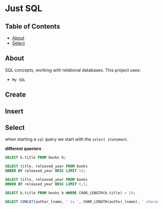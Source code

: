 # Just SQL

## Table of Contents

- [About](#about)
  <!-- - [Create](#create) -->
  <!-- - [Insert](#insert) -->
- [Select](#select)

## About <a name = "about"></a>

SQL concepts, working with relational databases.
This project uses:

- `My SQL`
<!-- - `Postgres SQL`
- `SQL lite` -->

## Create <a name ="create"></a>

## Insert <a name ="insert"></a>

## Select <a name ="select"></a>

when starting a `sql` query we start with the `select statement`.

**different queriers**

```sql
SELECT b.title FROM books b;

SELECT title, released_year FROM books
ORDER BY released_year DESC LIMIT 14;

SELECT title, released_year FROM books
ORDER BY released_year DESC LIMIT 0,5;

SELECT b.title FROM books b WHERE CHAR_LENGTH(b.title) > 20;

SELECT CONCAT(author_lname, ' is ', CHAR_LENGTH(author_lname), ' characters long') FROM books;
```

<!-- ## Aggregate <a name="aggregate"></a> -->

<!-- ## On delete Cascade -->
